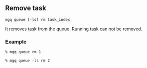 ## Remove task

```
mgq queue [-ls] rm task_index
```

It removes task from the queue.
Running task can not be removed.

### Example
```
% mgq queue rm 1
```

```
% mgq queue -ls rm 2
```


